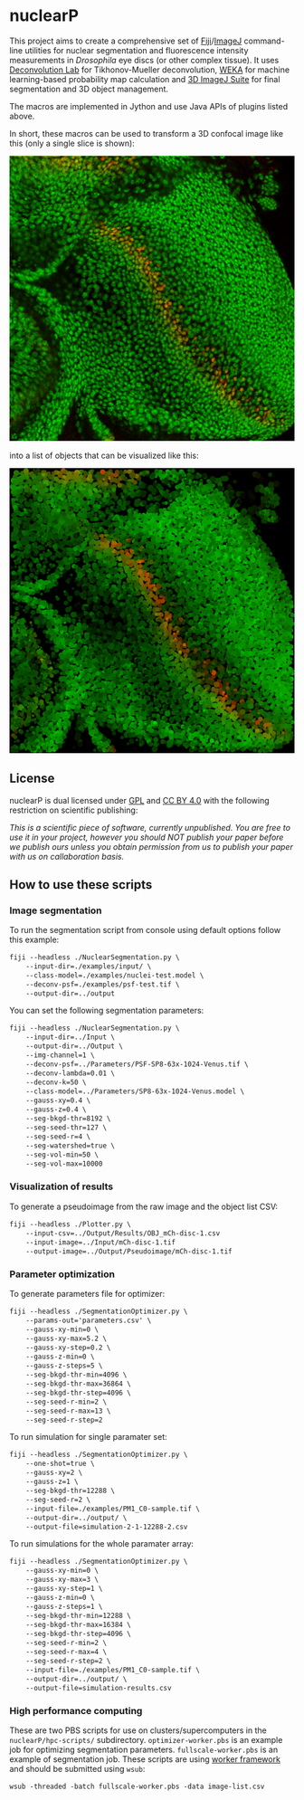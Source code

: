 # nuclearP

This project aims to create a comprehensive set of [Fiji](http://fiji.sc/)/[ImageJ](http://imagej.net/)
command-line utilities for nuclear
segmentation and fluorescence intensity measurements in _Drosophila_ eye discs (or other
complex tissue). It uses [Deconvolution Lab](http://bigwww.epfl.ch/algorithms/deconvolutionlab/)
for Tikhonov-Mueller deconvolution, [WEKA](http://fiji.sc/Trainable_Weka_Segmentation) for
machine learning-based probability map calculation and
[3D ImageJ Suite](http://imagejdocu.tudor.lu/doku.php?id=plugin:stacks:3d_ij_suite:start) for
final segmentation and 3D object management.

The macros are implemented in Jython and use Java APIs of plugins listed above.

In short, these macros can be used to transform a 3D confocal image like this (only a single slice is shown):

![Confocal image](examples/before.png)

into a list of objects that can be visualized like this:

![Object pseudoimage](examples/after.png)

## License

nuclearP is dual licensed under [GPL](http://www.gnu.org/licenses/gpl.txt) and
[CC BY 4.0](http://creativecommons.org/licenses/by/4.0/) with the following restriction on scientific publishing:

_This is a scientific piece of software, currently unpublished. You are free to use it in your project,
however you should NOT publish your paper before we publish ours unless you obtain permission
from us to publish your paper with us on callaboration basis._

## How to use these scripts

### Image segmentation

To run the segmentation script from console using default options follow this example:
```
fiji --headless ./NuclearSegmentation.py \
    --input-dir=./examples/input/ \
    --class-model=./examples/nuclei-test.model \
    --deconv-psf=./examples/psf-test.tif \
    --output-dir=../output
```

You can set the following segmentation parameters:
```
fiji --headless ./NuclearSegmentation.py \
    --input-dir=../Input \
    --output-dir=../Output \
    --img-channel=1 \
    --deconv-psf=../Parameters/PSF-SP8-63x-1024-Venus.tif \
    --deconv-lambda=0.01 \
    --deconv-k=50 \
    --class-model=../Parameters/SP8-63x-1024-Venus.model \
    --gauss-xy=0.4 \
    --gauss-z=0.4 \
    --seg-bkgd-thr=8192 \
    --seg-seed-thr=127 \
    --seg-seed-r=4 \
    --seg-watershed=true \
    --seg-vol-min=50 \
    --seg-vol-max=10000
```

### Visualization of results

To generate a pseudoimage from the raw image and the object list CSV:
```
fiji --headless ./Plotter.py \
    --input-csv=../Output/Results/OBJ_mCh-disc-1.csv
    --input-image=../Input/mCh-disc-1.tif
    --output-image=../Output/Pseudoimage/mCh-disc-1.tif
```

### Parameter optimization

To generate parameters file for optimizer:
```
fiji --headless ./SegmentationOptimizer.py \
    --params-out='parameters.csv' \
    --gauss-xy-min=0 \
    --gauss-xy-max=5.2 \
    --gauss-xy-step=0.2 \
    --gauss-z-min=0 \
    --gauss-z-steps=5 \
    --seg-bkgd-thr-min=4096 \
    --seg-bkgd-thr-max=36864 \
    --seg-bkgd-thr-step=4096 \
    --seg-seed-r-min=2 \
    --seg-seed-r-max=13 \
    --seg-seed-r-step=2
```

To run simulation for single paramater set:
```
fiji --headless ./SegmentationOptimizer.py \
    --one-shot=true \
    --gauss-xy=2 \
    --gauss-z=1 \
    --seg-bkgd-thr=12288 \
    --seg-seed-r=2 \
    --input-file=./examples/PM1_C0-sample.tif \
    --output-dir=../output/ \
    --output-file=simulation-2-1-12288-2.csv
```

To run simulations for the whole paramater array:
```
fiji --headless ./SegmentationOptimizer.py \
    --gauss-xy-min=0 \
    --gauss-xy-max=3 \
    --gauss-xy-step=1 \
    --gauss-z-min=0 \
    --gauss-z-steps=1 \
    --seg-bkgd-thr-min=12288 \
    --seg-bkgd-thr-max=16384 \
    --seg-bkgd-thr-step=4096 \
    --seg-seed-r-min=2 \
    --seg-seed-r-max=4 \
    --seg-seed-r-step=2 \
    --input-file=./examples/PM1_C0-sample.tif \
    --output-dir=../output/ \
    --output-file=simulation-results.csv
```

### High performance computing

These are two PBS scripts for use on clusters/supercomputers in the
`nuclearP/hpc-scripts/` subdirectory. `optimizer-worker.pbs` is an example
job for optimizing segmentation parameters. `fullscale-worker.pbs` is an
example of segmentation job. These scripts are using
[worker framework](https://github.com/gjbex/worker) and should be
submitted using `wsub`:

```
wsub -threaded -batch fullscale-worker.pbs -data image-list.csv
```
